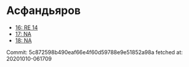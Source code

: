 # Асфандьяров
- [16: RE 14](16.md)
- [17: NA](17.md)
- [18: NA](18.md)

Commit: 5c872598b490eaf66e4f60d59788e9e51852a98a
 fetched at: 20201010-061709
